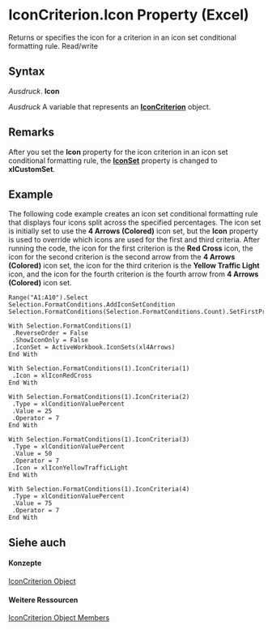
# IconCriterion.Icon Property (Excel)

Returns or specifies the icon for a criterion in an icon set conditional formatting rule. Read/write


## Syntax

 _Ausdruck_. **Icon**

 _Ausdruck_ A variable that represents an **[IconCriterion](3517d900-4d84-2ded-ccb1-a3d78d3f6c09.md)** object.


## Remarks

After you set the  **Icon** property for the icon criterion in an icon set conditional formatting rule, the **[IconSet](8e0529d5-1c15-744e-2391-7229bcbcd043.md)** property is changed to **xlCustomSet**.


## Example

The following code example creates an icon set conditional formatting rule that displays four icons split across the specified percentages. The icon set is initially set to use the  **4 Arrows (Colored)** icon set, but the **Icon** property is used to override which icons are used for the first and third criteria. After running the code, the icon for the first criterion is the **Red Cross** icon, the icon for the second criterion is the second arrow from the **4 Arrows (Colored)** icon set, the icon for the third criterion is the **Yellow Traffic Light** icon, and the icon for the fourth criterion is the fourth arrow from **4 Arrows (Colored)** icon set.


```
Range("A1:A10").Select 
Selection.FormatConditions.AddIconSetCondition 
Selection.FormatConditions(Selection.FormatConditions.Count).SetFirstPriority 
 
With Selection.FormatConditions(1) 
 .ReverseOrder = False 
 .ShowIconOnly = False 
 .IconSet = ActiveWorkbook.IconSets(xl4Arrows) 
End With 
 
With Selection.FormatConditions(1).IconCriteria(1) 
 .Icon = xlIconRedCross 
End With 
 
With Selection.FormatConditions(1).IconCriteria(2) 
 .Type = xlConditionValuePercent 
 .Value = 25 
 .Operator = 7 
End With 
 
With Selection.FormatConditions(1).IconCriteria(3) 
 .Type = xlConditionValuePercent 
 .Value = 50 
 .Operator = 7 
 .Icon = xlIconYellowTrafficLight 
End With 
 
With Selection.FormatConditions(1).IconCriteria(4) 
 .Type = xlConditionValuePercent 
 .Value = 75 
 .Operator = 7 
End With
```


## Siehe auch


#### Konzepte


[IconCriterion Object](3517d900-4d84-2ded-ccb1-a3d78d3f6c09.md)
#### Weitere Ressourcen


[IconCriterion Object Members](http://msdn.microsoft.com/library/9d7bd403-f037-ba4e-c2db-ec19d64d9315%28Office.15%29.aspx)